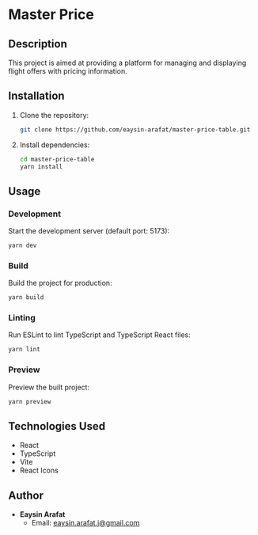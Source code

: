 # Master Price

## Description

This project is aimed at providing a platform for managing and displaying flight offers with pricing information.

## Installation

1. Clone the repository:

   ```bash
   git clone https://github.com/eaysin-arafat/master-price-table.git
   ```

2. Install dependencies:

   ```bash
   cd master-price-table
   yarn install
   ```

## Usage

### Development

Start the development server (default port: 5173):

```bash
yarn dev
```

### Build

Build the project for production:

```bash
yarn build
```

### Linting

Run ESLint to lint TypeScript and TypeScript React files:

```bash
yarn lint
```

### Preview

Preview the built project:

```bash
yarn preview
```


## Technologies Used

- React
- TypeScript
- Vite
- React Icons

## Author

- **Eaysin Arafat**
  - Email: eaysin.arafat.j@gmail.com
